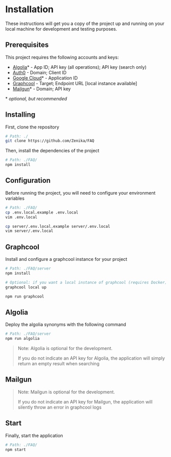 # Installation

These instructions will get you a copy of the project up and running on your local machine for development and testing purposes.

## Prerequisites

This project requires the following accounts and keys:

* [Algolia](https://www.algolia.com)\* - App ID; API key (all operations); API key (search only)
* [Auth0](https://auth0.com) - Domain; Client ID
* [Google Cloud](https://cloud.google.com)\* - Application ID
* [Graphcool](https://www.graph.cool) - Target; Endpoint URL [local instance available]
* [Mailgun](https://www.mailgun.com)\* - Domain; API key

\* _optional, but recommended_

## Installing

First, clone the repository

```bash
# Path: ./
git clone https://github.com/Zenika/FAQ
```

Then, install the dependencies of the project

```bash
# Path: ./FAQ/
npm install
```

## Configuration

Before running the project, you will need to configure your environment variables

```bash
# Path: ./FAQ/
cp .env.local.example .env.local
vim .env.local

cp server/.env.local.example server/.env.local
vim server/.env.local
```

## Graphcool

Install and configure a graphcool instance for your project

```bash
# Path: ./FAQ/server
npm install

# Optional: if you want a local instance of graphcool (requires Docker)
graphcool local up

npm run graphcool
```

## Algolia

Deploy the algolia synonyms with the following command

```bash
# Path: ./FAQ/server
npm run algolia
```

> Note: Algolia is optional for the development.
>
> If you do not indicate an API key for Algolia, the application will simply
> return an empty result when searching

## Mailgun

> Note: Mailgun is optional for the development.
>
> If you do not indicate an API key for Mailgun, the application will silently
> throw an error in graphcool logs

## Start

Finally, start the application

```bash
# Path: ./FAQ/
npm start
```
